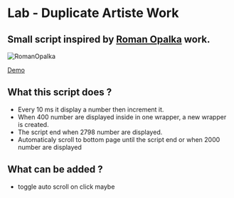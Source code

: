 # Lab - Duplicate Artiste Work

## Small script inspired by [Roman Opalka](https://fr.wikipedia.org/wiki/Roman_Opa%C5%82ka) work.

![RomanOpalka](https://user-images.githubusercontent.com/98763680/151834927-8d6aca23-6f77-422b-bc94-460bf7c10dee.png)

[Demo](https://lab-duplicate-opalka-work.herokuapp.com/) 

## What this script does ?
   - Every 10 ms it display a number then increment it.
   - When 400 number are displayed inside in one wrapper, a new wrapper is created.
   - The script end when 2798 number are displayed.
   - Automaticaly scroll to bottom page until the script end or when 2000 number are displayed

## What can be added ?
 - toggle auto scroll on click maybe 
